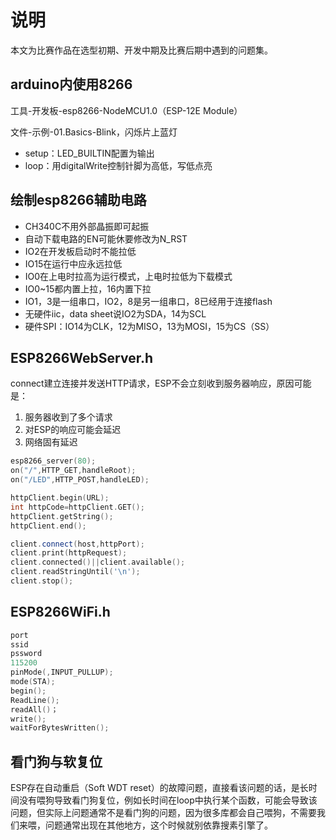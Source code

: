 # 说明

本文为比赛作品在选型初期、开发中期及比赛后期中遇到的问题集。

## arduino内使用8266

工具-开发板-esp8266-NodeMCU1.0（ESP-12E Module）

文件-示例-01.Basics-Blink，闪烁片上蓝灯

- setup：LED_BUILTIN配置为输出
- loop：用digitalWrite控制针脚为高低，写低点亮

## 绘制esp8266辅助电路

- CH340C不用外部晶振即可起振
- 自动下载电路的EN可能休要修改为N_RST
- IO2在开发板启动时不能拉低
- IO15在运行中应永远拉低
- IO0在上电时拉高为运行模式，上电时拉低为下载模式
- IO0~15都内置上拉，16内置下拉
- IO1，3是一组串口，IO2，8是另一组串口，8已经用于连接flash
- 无硬件iic，data sheet说IO2为SDA，14为SCL
- 硬件SPI：IO14为CLK，12为MISO，13为MOSI，15为CS（SS）

## ESP8266WebServer.h

connect建立连接并发送HTTP请求，ESP不会立刻收到服务器响应，原因可能是：

1. 服务器收到了多个请求
2. 对ESP的响应可能会延迟
3. 网络固有延迟

```cpp
esp8266_server(80);
on("/",HTTP_GET,handleRoot);
on("/LED",HTTP_POST,handleLED);

httpClient.begin(URL);
int httpCode=httpClient.GET();
httpClient.getString();
httpClient.end();

client.connect(host,httpPort);
client.print(httpRequest);
client.connected()||client.available();
client.readStringUntil('\n');
client.stop();
```



## ESP8266WiFi.h

```cpp
port
ssid
pssword
115200
pinMode(,INPUT_PULLUP);
mode(STA);
begin();
ReadLine();
readAll()；
write();
waitForBytesWritten();
```

## 看门狗与软复位

ESP存在自动重启（Soft WDT reset）的故障问题，直接看该问题的话，是长时间没有喂狗导致看门狗复位，例如长时间在loop中执行某个函数，可能会导致该问题，但实际上问题通常不是看门狗的问题，因为很多库都会自己喂狗，不需要我们来喂，问题通常出现在其他地方，这个时候就别依靠搜素引擎了。

